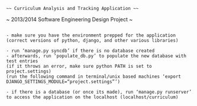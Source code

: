  ~~~~~~~~~~~~~~~~~~~~~~~~~~~~~~~~~~~~~~~~~~~~~~~~~~
 ~~ Curriculum Analysis and Tracking Application ~~
 ~~~~~~~~~~~~~~~~~~~~~~~~~~~~~~~~~~~~~~~~~~~~~~~~~~
 ~ 2013/2014  Software Engineering Design Project ~
 ~~~~~~~~~~~~~~~~~~~~~~~~~~~~~~~~~~~~~~~~~~~~~~~~~~

- make sure you have the environment prepped for the application (correct versions of python, django, and other various libraries)

- run ‘manage.py syncdb’ if there is no database created
- afterwards, run ‘populate_db.py’ to populate the new database with test entries
(if it throws an error, make sure python PATH is set to project.settings)
(run the following command in terminal/unix based machines ‘export DJANGO_SETTINGS_MODULE=“project.settings”’)

- if there is a database (or once its made), run ‘manage.py runserver’ to access the application on the localhost (localhost/curriculum)